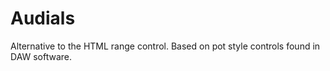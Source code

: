 # Audials
Alternative to the HTML range control. Based on pot style controls found in DAW software.

